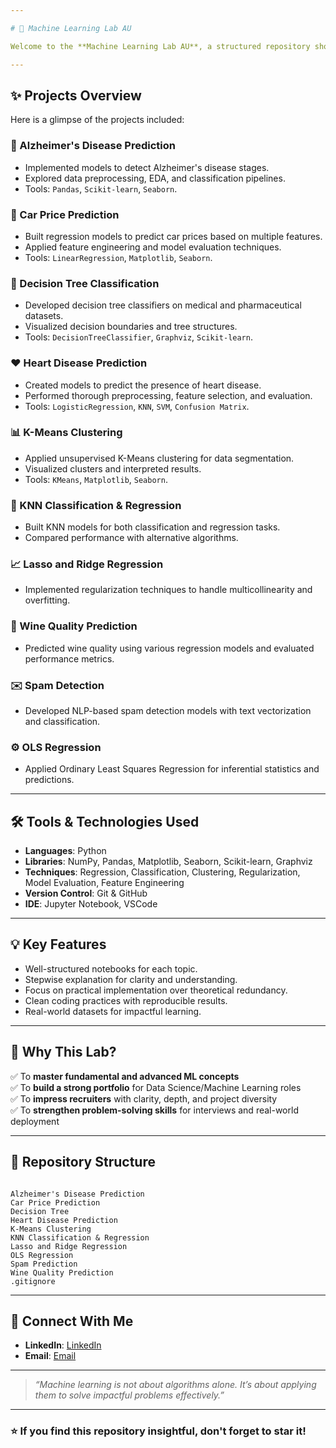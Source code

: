 ```yaml
---

# 🚀 Machine Learning Lab AU

Welcome to the **Machine Learning Lab AU**, a structured repository showcasing various machine learning projects, techniques, and practical implementations. This lab is designed to strengthen concepts, build real-world intuition, and demonstrate my capability to solve diverse data science problems efficiently.

---
```


## ✨ Projects Overview

Here is a glimpse of the projects included:

### 🧠 Alzheimer's Disease Prediction
- Implemented models to detect Alzheimer's disease stages.
- Explored data preprocessing, EDA, and classification pipelines.
- Tools: `Pandas`, `Scikit-learn`, `Seaborn`.

### 🚗 Car Price Prediction
- Built regression models to predict car prices based on multiple features.
- Applied feature engineering and model evaluation techniques.
- Tools: `LinearRegression`, `Matplotlib`, `Seaborn`.

### 🌳 Decision Tree Classification
- Developed decision tree classifiers on medical and pharmaceutical datasets.
- Visualized decision boundaries and tree structures.
- Tools: `DecisionTreeClassifier`, `Graphviz`, `Scikit-learn`.

### ❤️ Heart Disease Prediction
- Created models to predict the presence of heart disease.
- Performed thorough preprocessing, feature selection, and evaluation.
- Tools: `LogisticRegression`, `KNN`, `SVM`, `Confusion Matrix`.

### 📊 K-Means Clustering
- Applied unsupervised K-Means clustering for data segmentation.
- Visualized clusters and interpreted results.
- Tools: `KMeans`, `Matplotlib`, `Seaborn`.

### 🔢 KNN Classification & Regression
- Built KNN models for both classification and regression tasks.
- Compared performance with alternative algorithms.

### 📈 Lasso and Ridge Regression
- Implemented regularization techniques to handle multicollinearity and overfitting.

### 🍷 Wine Quality Prediction
- Predicted wine quality using various regression models and evaluated performance metrics.

### ✉️ Spam Detection
- Developed NLP-based spam detection models with text vectorization and classification.

### ⚙️ OLS Regression
- Applied Ordinary Least Squares Regression for inferential statistics and predictions.

---

## 🛠️ Tools & Technologies Used

- **Languages**: Python
- **Libraries**: NumPy, Pandas, Matplotlib, Seaborn, Scikit-learn, Graphviz
- **Techniques**: Regression, Classification, Clustering, Regularization, Model Evaluation, Feature Engineering
- **Version Control**: Git & GitHub
- **IDE**: Jupyter Notebook, VSCode

---

## 💡 Key Features

- Well-structured notebooks for each topic.
- Stepwise explanation for clarity and understanding.
- Focus on practical implementation over theoretical redundancy.
- Clean coding practices with reproducible results.
- Real-world datasets for impactful learning.

---

## 🎯 Why This Lab?

✅ To **master fundamental and advanced ML concepts**  
✅ To **build a strong portfolio** for Data Science/Machine Learning roles  
✅ To **impress recruiters** with clarity, depth, and project diversity  
✅ To **strengthen problem-solving skills** for interviews and real-world deployment

---

## 📁 Repository Structure

```

Alzheimer's Disease Prediction
Car Price Prediction
Decision Tree
Heart Disease Prediction
K-Means Clustering
KNN Classification & Regression
Lasso and Ridge Regression
OLS Regression
Spam Prediction
Wine Quality Prediction
.gitignore

```

---

## 🔗 Connect With Me

- **LinkedIn**: [LinkedIn](https://www.linkedin.com/in/sk-mahiduzzaman)
- **Email**: [Email](mailto:mohiduz03@gmail.com)

---

> *“Machine learning is not about algorithms alone. It’s about applying them to solve impactful problems effectively.”*

---

### ⭐ If you find this repository insightful, don't forget to **star** it!
